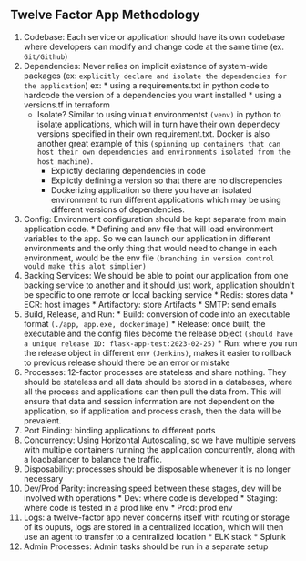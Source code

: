 <h2>Twelve Factor App Methodology</h2>

1. Codebase: Each service or application should have its own codebase where developers can modify and change code at the same time (ex. `Git/Github`)
2. Dependencies: Never relies on implicit existence of system-wide packages (ex: `explicitly declare and isolate the dependencies for the application`)
    ex:
        * using a requirements.txt in python code to hardcode the version of a dependencies you want installed
        * using a versions.tf in terraform 
    * Isolate? Similar to using virualt environmentst `(venv)` in python to isolate applications, which will in turn have their own dependecy versions specified in their own requirement.txt. Docker is also another great example of this `(spinning up containers that can host their own dependencies and environments isolated from the host machine)`.
        * Explictly declaring dependencies in code
        * Explictly defining a version so that there are no discrepencies
        * Dockerizing application so there you have an isolated environment to run different applications which may be using different versions of dependencies.
3. Config: Environment configuration should be kept separate from main application code. 
        * Defining and env file that will load environment variables to the app. So we can launch our application in different environments and the only thing that would need to change in each environment, would be the env file `(branching in version control would make this alot simplier)`
4. Backing Services: We should be able to point our application from one backing service to another and it should just work, application shouldn't be specific to one remote or local backing service
        * Redis: stores data
        * ECR: host images
        * Artifactory: store Artifacts
        * SMTP: send emails
5. Build, Release, and Run:
        * Build: conversion of code into an executable format `(./app, app.exe, dockerimage)`
        * Release: once built, the executable and the config files become the release object `(should have a unique release ID: flask-app-test:2023-02-25)`
        * Run: where you run the release object in different env `(Jenkins)`, makes it easier to rollback to previous release should there be an error or mistake  
6. Processes: 12-factor processes are stateless and share nothing. They should be stateless and all data should be stored in a databases, where all the process and applications can then pull the data from. This will ensure that data and session information are not dependent on the application, so if application and process crash, then the data will be prevalent. 
7. Port Binding: binding applications to different ports 
8. Concurrency: Using Horizontal Autoscaling, so we have multiple servers with multiple containers running the application concurrently, along with a loadbalancer to balance the traffic. 
9. Disposability: processes should be disposable whenever it is no longer necessary
10. Dev/Prod Parity: increasing speed between these stages, dev will be involved with operations
        * Dev: where code is developed
        * Staging: where code is tested in a prod like env
        * Prod: prod env
11. Logs: a twelve-factor app never concerns itself with routing or storage of its ouputs, logs are stored in a centralized location, which will then use an agent to transfer to a centralized location
        * ELK stack
        * Splunk
12. Admin Processes: Admin tasks should be run in a separate setup 
